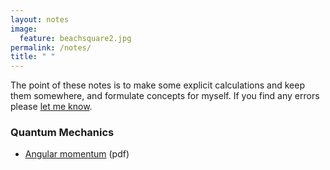 ```yaml
---
layout: notes
image:
  feature: beachsquare2.jpg
permalink: /notes/
title: " "
---
```


The point of these notes is to make some explicit calculations and keep them somewhere, and formulate concepts for myself.
If you find any errors please [let me know](mailto:anton.ljungdahl@fysik.su.se).

### Quantum Mechanics

* [Angular momentum](https://github.com/ljungdahl/notes/raw/master/atomic_physics/angular_momentum/main_angmom.pdf) (pdf)
